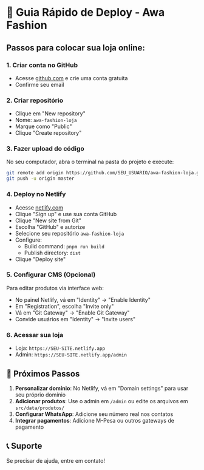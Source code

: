 # 🚀 Guia Rápido de Deploy - Awa Fashion

## Passos para colocar sua loja online:

### 1. Criar conta no GitHub
- Acesse [github.com](https://github.com) e crie uma conta gratuita
- Confirme seu email

### 2. Criar repositório
- Clique em "New repository"
- Nome: `awa-fashion-loja`
- Marque como "Public"
- Clique "Create repository"

### 3. Fazer upload do código
No seu computador, abra o terminal na pasta do projeto e execute:

```bash
git remote add origin https://github.com/SEU_USUARIO/awa-fashion-loja.git
git push -u origin master
```

### 4. Deploy no Netlify
- Acesse [netlify.com](https://netlify.com)
- Clique "Sign up" e use sua conta GitHub
- Clique "New site from Git"
- Escolha "GitHub" e autorize
- Selecione seu repositório `awa-fashion-loja`
- Configure:
  - Build command: `pnpm run build`
  - Publish directory: `dist`
- Clique "Deploy site"

### 5. Configurar CMS (Opcional)
Para editar produtos via interface web:

- No painel Netlify, vá em "Identity" → "Enable Identity"
- Em "Registration", escolha "Invite only"
- Vá em "Git Gateway" → "Enable Git Gateway"
- Convide usuários em "Identity" → "Invite users"

### 6. Acessar sua loja
- Loja: `https://SEU-SITE.netlify.app`
- Admin: `https://SEU-SITE.netlify.app/admin`

## 🎯 Próximos Passos

1. **Personalizar domínio**: No Netlify, vá em "Domain settings" para usar seu próprio domínio
2. **Adicionar produtos**: Use o admin em `/admin` ou edite os arquivos em `src/data/produtos/`
3. **Configurar WhatsApp**: Adicione seu número real nos contatos
4. **Integrar pagamentos**: Adicione M-Pesa ou outros gateways de pagamento

## 📞 Suporte
Se precisar de ajuda, entre em contato!

